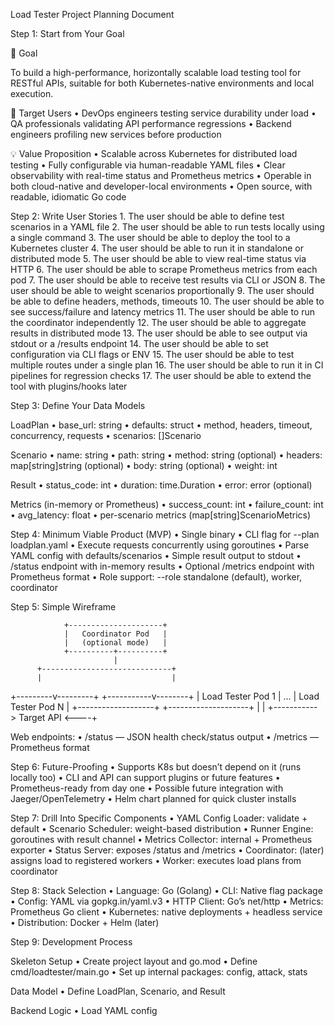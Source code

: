 Load Tester Project Planning Document

Step 1: Start from Your Goal

🎯 Goal

To build a high-performance, horizontally scalable load testing tool for RESTful APIs, suitable for both Kubernetes-native environments and local execution.

👤 Target Users
	•	DevOps engineers testing service durability under load
	•	QA professionals validating API performance regressions
	•	Backend engineers profiling new services before production

💡 Value Proposition
	•	Scalable across Kubernetes for distributed load testing
	•	Fully configurable via human-readable YAML files
	•	Clear observability with real-time status and Prometheus metrics
	•	Operable in both cloud-native and developer-local environments
	•	Open source, with readable, idiomatic Go code

Step 2: Write User Stories
	1.	The user should be able to define test scenarios in a YAML file
	2.	The user should be able to run tests locally using a single command
	3.	The user should be able to deploy the tool to a Kubernetes cluster
	4.	The user should be able to run it in standalone or distributed mode
	5.	The user should be able to view real-time status via HTTP
	6.	The user should be able to scrape Prometheus metrics from each pod
	7.	The user should be able to receive test results via CLI or JSON
	8.	The user should be able to weight scenarios proportionally
	9.	The user should be able to define headers, methods, timeouts
	10.	The user should be able to see success/failure and latency metrics
	11.	The user should be able to run the coordinator independently
	12.	The user should be able to aggregate results in distributed mode
	13.	The user should be able to see output via stdout or a /results endpoint
	14.	The user should be able to set configuration via CLI flags or ENV
	15.	The user should be able to test multiple routes under a single plan
	16.	The user should be able to run it in CI pipelines for regression checks
	17.	The user should be able to extend the tool with plugins/hooks later

Step 3: Define Your Data Models

LoadPlan
	•	base_url: string
	•	defaults: struct
	•	method, headers, timeout, concurrency, requests
	•	scenarios: []Scenario

Scenario
	•	name: string
	•	path: string
	•	method: string (optional)
	•	headers: map[string]string (optional)
	•	body: string (optional)
	•	weight: int

Result
	•	status_code: int
	•	duration: time.Duration
	•	error: error (optional)

Metrics (in-memory or Prometheus)
	•	success_count: int
	•	failure_count: int
	•	avg_latency: float
	•	per-scenario metrics (map[string]ScenarioMetrics)

Step 4: Minimum Viable Product (MVP)
	•	Single binary
	•	CLI flag for --plan loadplan.yaml
	•	Execute requests concurrently using goroutines
	•	Parse YAML config with defaults/scenarios
	•	Simple result output to stdout
	•	/status endpoint with in-memory results
	•	Optional /metrics endpoint with Prometheus format
	•	Role support: --role standalone (default), worker, coordinator

Step 5: Simple Wireframe

                +---------------------+
                |   Coordinator Pod   |
                |   (optional mode)   |
                +----------+----------+
                           |
          +-----------------------------+
          |                             |
+---------v---------+       +-----------v--------+
| Load Tester Pod 1 | ...   | Load Tester Pod N  |
+-------------------+       +--------------------+
         |                             |
         +-----------> Target API <----+

Web endpoints:
	•	/status — JSON health check/status output
	•	/metrics — Prometheus format

Step 6: Future-Proofing
	•	Supports K8s but doesn’t depend on it (runs locally too)
	•	CLI and API can support plugins or future features
	•	Prometheus-ready from day one
	•	Possible future integration with Jaeger/OpenTelemetry
	•	Helm chart planned for quick cluster installs

Step 7: Drill Into Specific Components
	•	YAML Config Loader: validate + default
	•	Scenario Scheduler: weight-based distribution
	•	Runner Engine: goroutines with result channel
	•	Metrics Collector: internal + Prometheus exporter
	•	Status Server: exposes /status and /metrics
	•	Coordinator: (later) assigns load to registered workers
	•	Worker: executes load plans from coordinator

Step 8: Stack Selection
	•	Language: Go (Golang)
	•	CLI: Native flag package
	•	Config: YAML via gopkg.in/yaml.v3
	•	HTTP Client: Go’s net/http
	•	Metrics: Prometheus Go client
	•	Kubernetes: native deployments + headless service
	•	Distribution: Docker + Helm (later)

Step 9: Development Process

Skeleton Setup
	•	Create project layout and go.mod
	•	Define cmd/loadtester/main.go
	•	Set up internal packages: config, attack, stats

Data Model
	•	Define LoadPlan, Scenario, and Result

Backend Logic
	•	Load YAML config
